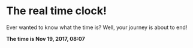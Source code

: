 # The real time clock!

Ever wanted to know what the time is? Well, your journey is about to end!

**The time is Nov 19, 2017, 08:07**